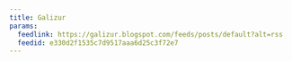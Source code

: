 ```yaml
---
title: Galizur
params:
  feedlink: https://galizur.blogspot.com/feeds/posts/default?alt=rss
  feedid: e330d2f1535c7d9517aaa6d25c3f72e7
---
```

